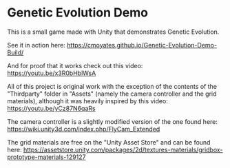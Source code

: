# Genetic Evolution Demo

This is a small game made with Unity that demonstrates Genetic Evolution.

See it in action here: https://cmoyates.github.io/Genetic-Evolution-Demo-Build/

And for proof that it works check out this video: https://youtu.be/x3R0bHblWsA    

All of this project is original work with the exception of the contents of the "Thirdparty" folder in "Assets" (namely the camera controller and the grid materials), although it was heavily inspired by this video: https://youtu.be/yCz87N6qaRs

The camera controller is a slightly modified version of the one found here: https://wiki.unity3d.com/index.php/FlyCam_Extended

The grid materials are free on the "Unity Asset Store" and can be found here: https://assetstore.unity.com/packages/2d/textures-materials/gridbox-prototype-materials-129127
